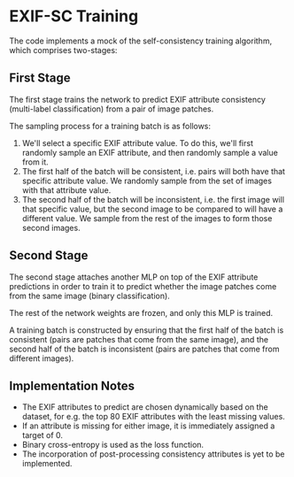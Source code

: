 # EXIF-SC Training
The code implements a mock of the self-consistency training algorithm, which comprises two-stages:

## First Stage
The first stage trains the network to predict EXIF attribute consistency (multi-label classification) from a pair of image patches.

The sampling process for a training batch is as follows:

1. We'll select a specific EXIF attribute value. To do this, we'll first randomly sample an EXIF attribute, and then randomly sample a value from it.
2. The first half of the batch will be consistent, i.e. pairs will both have that specific attribute value. We randomly sample from the set of images with that attribute value.
3. The second half of the batch will be inconsistent, i.e. the first image will that specific value, but the second image to be compared to will have a different value. We sample from the rest of the images to form those second images.

## Second Stage
The second stage attaches another MLP on top of the EXIF attribute predictions in order to train it to predict whether the image patches come from the same image (binary classification).

The rest of the network weights are frozen, and only this MLP is trained.

A training batch is constructed by ensuring that the first half of the batch is consistent (pairs are patches that come from the same image), and the second half of the batch is inconsistent (pairs are patches that come from different images).

## Implementation Notes
- The EXIF attributes to predict are chosen dynamically based on the dataset, for e.g. the top 80 EXIF attributes with the least missing values.
- If an attribute is missing for either image, it is immediately assigned a target of 0.
- Binary cross-entropy is used as the loss function.
- The incorporation of post-processing consistency attributes is yet to be implemented.